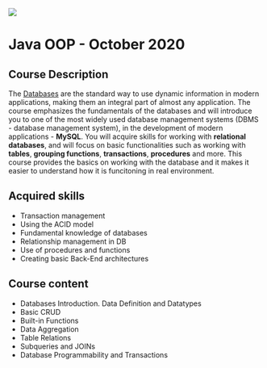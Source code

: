 ![](https://camo.githubusercontent.com/42a8354a436ef9f08168b5b971dbc7646ab3abfdf1056db81c3bdd5734b97e9f/68747470733a2f2f6e616b6f762e636f6d2f77702d636f6e74656e742f75706c6f6164732f323031342f30312f536f6674776172652d556e69766572736974792d4c6f676f2d626c75652d686f72697a6f6e74616c2e706e67)

# Java OOP - October 2020

## Course Description

The [Databases](https://softuni.bg/trainings/3010/java-oop-october-2020) are the standard way to use dynamic information in modern applications, making them an integral part of almost any application. The course emphasizes the fundamentals of the databases and will introduce you to one of the most widely used database management systems (DBMS - database management system), in the development of modern applications - **MySQL**. You will acquire skills for working with **relational databases**, and will focus on basic functionalities such as working with **tables**, **grouping functions**, **transactions**, **procedures** and more. This course provides the basics on working with the database and it makes it easier to understand how it is funcitoning in real environment.

## Acquired skills

- Transaction management
- Using the ACID model 
- Fundamental knowledge of databases
- Relationship management in DB
- Use of procedures and functions
- Creating basic Back-End architectures

## Course content

- Databases Introduction. Data Definition and Datatypes 
- Basic CRUD 
- Built-in Functions
- Data Aggregation
- Table Relations 
- Subqueries and JOINs 
- Database Programmability and Transactions 



